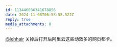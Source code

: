 ```yaml
---
id: 113446036341678856
date: 2024-11-08T06:58:58.522Z
reply: true
media_attachments: 0
---
```


[@lehhair](https://misskey.lehhair.net/@lehhair) 关掉后打开后阿里云这些动效多的网页都卡。


